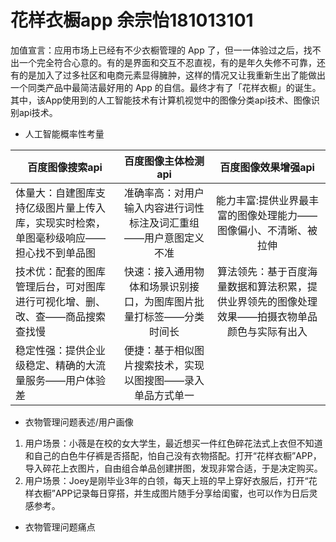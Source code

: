 # 花样衣橱app 余宗怡181013101
加值宣言：应用市场上已经有不少衣橱管理的 App 了，但一一体验过之后，找不出一个完全符合心意的。有的是界面和交互不忍直视，有的是年久失修不可靠，还有的是加入了过多社区和电商元素显得臃肿，这样的情况又让我重新生出了能做出一个同类产品中最简洁最好用的 App 的自信。最终才有了「花样衣橱」的诞生。其中，该App使用到的人工智能技术有计算机视觉中的图像分类api技术、图像识别api技术。
- 人工智能概率性考量

百度图像搜索api|百度图像主体检测api|百度图像效果增强api
---|:--:|:---:
体量大：自建图库支持亿级图片量上传入库，实现实时检索，单图毫秒级响应——担心找不到单品图|准确率高：对用户输入内容进行词性标注及词汇重组——用户意图定义不准|能力丰富:提供业界最丰富的图像处理能力——图像偏小、不清晰、被拉伸
技术优：配套的图库管理后台，可对图库进行可视化增、删、改、查——商品搜索查找慢|快速：接入通用物体和场景识别接口，为图库图片批量打标签——分类时间长|算法领先：基于百度海量数据和算法积累，提供业界领先的图像处理效果——拍摄衣物单品颜色与实际有出入
稳定性强：提供企业级稳定、精确的大流量服务——用户体验差|便捷：基于相似图片搜索技术，实现以图搜图——录入单品方式单一

- 衣物管理问题表述/用户画像
1. 用户场景：小薇是在校的女大学生，最近想买一件红色碎花法式上衣但不知道和自己的白色牛仔裤是否搭配，怕自己没有衣物搭配。打开“花样衣橱”APP，导入碎花上衣图片，自由组合单品创建拼图，发现非常合适，于是决定购买。
2. 用户场景：Joey是刚毕业3年的白领，每天上班的早上穿好衣服后，打开“花样衣橱”APP记录每日穿搭，并生成图片随手分享给闺蜜，也可以作为日后灵感参考。

- 衣物管理问题痛点

